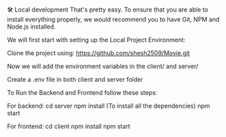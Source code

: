 🛠️ Local development
That's pretty easy. To ensure that you are able to install everything properly, we would recommend you to have Git, NPM and Node.js installed.

We will first start with setting up the Local Project Environment:

Clone the project using: https://github.com/shesh2509/Movie.git

Now we will add the environment variables in the client/ and server/

Create a .env file in both client and server folder

To Run the Backend and Frontend follow these steps:

For backend:
cd server
npm install (To install all the dependencies)
npm start

For frontend:
cd client
npm install
npm start

